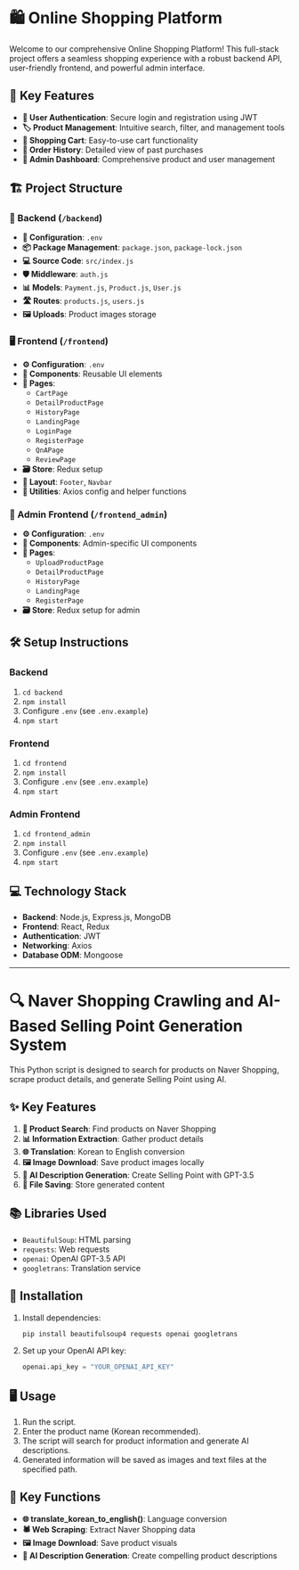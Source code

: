 
# 🛍️ Online Shopping Platform

Welcome to our comprehensive Online Shopping Platform! This full-stack project offers a seamless shopping experience with a robust backend API, user-friendly frontend, and powerful admin interface.

## 🚀 Key Features

- **🔐 User Authentication**: Secure login and registration using JWT
- **🏷️ Product Management**: Intuitive search, filter, and management tools
- **🛒 Shopping Cart**: Easy-to-use cart functionality
- **📜 Order History**: Detailed view of past purchases
- **👑 Admin Dashboard**: Comprehensive product and user management

## 🏗️ Project Structure

### 🔧 Backend (`/backend`)

- **📁 Configuration**: `.env`
- **📦 Package Management**: `package.json`, `package-lock.json`
- **💻 Source Code**: `src/index.js`
- **🛡️ Middleware**: `auth.js`
- **📊 Models**: `Payment.js`, `Product.js`, `User.js`
- **🛣️ Routes**: `products.js`, `users.js`
- **🖼️ Uploads**: Product images storage

### 🖥️ Frontend (`/frontend`)

- **⚙️ Configuration**: `.env`
- **🧩 Components**: Reusable UI elements
- **📄 Pages**: 
  - `CartPage`
  - `DetailProductPage`
  - `HistoryPage`
  - `LandingPage`
  - `LoginPage`
  - `RegisterPage`
  - `QnAPage`
  - `ReviewPage`
- **🗃️ Store**: Redux setup
- **🎨 Layout**: `Footer`, `Navbar`
- **🔧 Utilities**: Axios config and helper functions

### 👑 Admin Frontend (`/frontend_admin`)

- **⚙️ Configuration**: `.env`
- **🧩 Components**: Admin-specific UI components
- **📄 Pages**: 
  - `UploadProductPage`
  - `DetailProductPage`
  - `HistoryPage`
  - `LandingPage`
  - `RegisterPage`
- **🗃️ Store**: Redux setup for admin

## 🛠️ Setup Instructions

### Backend

1. `cd backend`
2. `npm install`
3. Configure `.env` (see `.env.example`)
4. `npm start`

### Frontend

1. `cd frontend`
2. `npm install`
3. Configure `.env` (see `.env.example`)
4. `npm start`

### Admin Frontend

1. `cd frontend_admin`
2. `npm install`
3. Configure `.env` (see `.env.example`)
4. `npm start`

## 💻 Technology Stack

- **Backend**: Node.js, Express.js, MongoDB
- **Frontend**: React, Redux
- **Authentication**: JWT
- **Networking**: Axios
- **Database ODM**: Mongoose

---

# 🔍 Naver Shopping Crawling and AI-Based Selling Point Generation System

This Python script is designed to search for products on Naver Shopping, scrape product details, and generate Selling Point using AI.


## ✨ Key Features

1. **🔎 Product Search**: Find products on Naver Shopping
2. **📊 Information Extraction**: Gather product details
3. **🌐 Translation**: Korean to English conversion
4. **🖼️ Image Download**: Save product images locally
5. **🤖 AI Description Generation**: Create Selling Point with GPT-3.5
6. **💾 File Saving**: Store generated content

## 📚 Libraries Used

- `BeautifulSoup`: HTML parsing
- `requests`: Web requests
- `openai`: OpenAI GPT-3.5 API
- `googletrans`: Translation service

## 🚀 Installation

1. Install dependencies:
   ```bash
   pip install beautifulsoup4 requests openai googletrans
   ```
2. Set up your OpenAI API key:
   ```python
   openai.api_key = "YOUR_OPENAI_API_KEY"
   ```

## 🖥️ Usage

1. Run the script.
2. Enter the product name (Korean recommended).
3. The script will search for product information and generate AI descriptions.
4. Generated information will be saved as images and text files at the specified path.

## 🔧 Key Functions

- **🌐 translate_korean_to_english()**: Language conversion
- **🕷️ Web Scraping**: Extract Naver Shopping data
- **🖼️ Image Download**: Save product visuals
- **🤖 AI Description Generation**: Create compelling product descriptions


